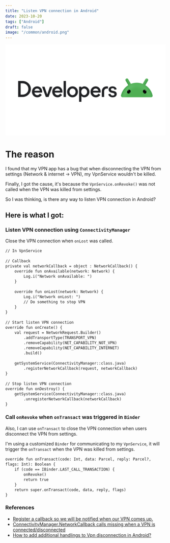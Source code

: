 ```yaml
---
title: "Listen VPN connection in Android"
date: 2023-10-20
tags: ["Android"]
draft: false
image: "/common/android.png"
---
```


![android](/common/android.png)

# The reason

I found that my VPN app has a bug that when disconnecting the VPN from settings (Network & internet -> VPN), my VpnService wouldn't be killed.

Finally, I got the cause, it's because the `VpnService.onRevoke()` was not called when the VPN was killed from settings.

So I was thinking, is there any way to listen VPN connection in Android?

## Here is what I got:

### Listen VPN connection using `ConnectivityManager`

Close the VPN connection when `onLost` was called.

```
// In VpnService

// Callback
private val networkCallback = object : NetworkCallback() {
    override fun onAvailable(network: Network) {
        Log.i("Network onAvailable: ")
    }

    override fun onLost(network: Network) {
        Log.i("Network onLost: ")
        // Do something to stop VPN 
    }
}

// Start listen VPN connection
override fun onCreate() {
    val request = NetworkRequest.Builder()
        .addTransportType(TRANSPORT_VPN)
        .removeCapability(NET_CAPABILITY_NOT_VPN)
        .removeCapability(NET_CAPABILITY_INTERNET)
        .build()

    getSystemService(ConnectivityManager::class.java)
        .registerNetworkCallback(request, networkCallback)
}

// Stop listen VPN connection
override fun onDestroy() {
    getSystemService(ConnectivityManager::class.java)
        .unregisterNetworkCallback(networkCallback)
}
```

### Call `onRevoke` when `onTransact` was triggered in `Binder`

Also, I can use `onTransact` to close the VPN connection when users disconnect the VPN from settings.

I'm using a customized `Binder` for communicating to my `VpnService`, it will trigger the `onTransact` when the VPN was killed from settings.

```
override fun onTransact(code: Int, data: Parcel, reply: Parcel?, flags: Int): Boolean {
    if (code == IBinder.LAST_CALL_TRANSACTION) {
        onRevoke()
        return true
    }
    return super.onTransact(code, data, reply, flags)
}    
```

### References

- [Register a callback so we will be notified when our VPN comes up.](https://android.googlesource.com/platform/cts/+/4a305d5%5E%21/)
- [ConnectivityManager.NetworkCallback calls missing when a VPN is connected/disconnected](https://stackoverflow.com/a/65122254)
- [How to add additional handlings to Vpn disconnection in Android?](https://stackoverflow.com/a/15731435)
